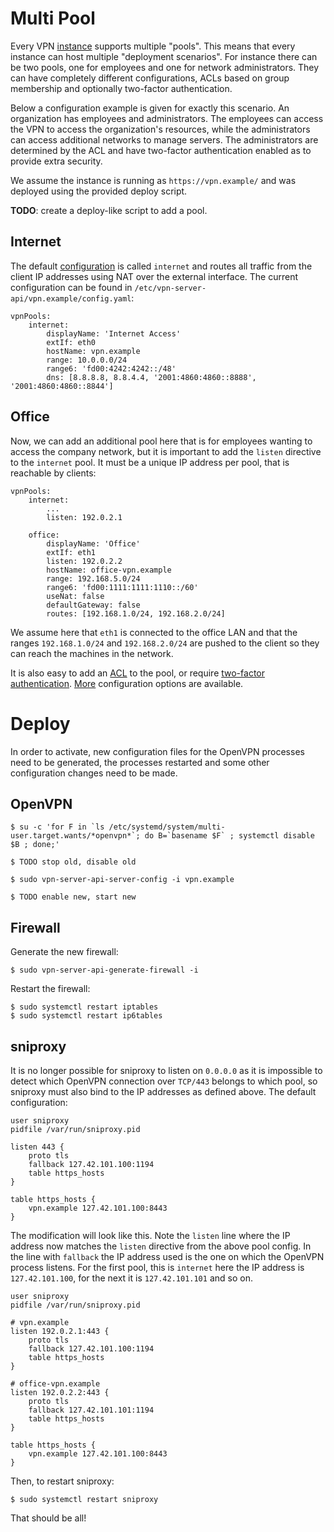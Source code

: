 # Multi Pool

Every VPN [instance](MULTI_INSTANCE.md) supports multiple "pools". This means 
that every instance can host multiple "deployment scenarios". For instance 
there can be two pools, one for employees and one for network administrators. 
They can have completely different configurations, ACLs based on group 
membership and optionally two-factor authentication.

Below a configuration example is given for exactly this scenario. An 
organization has employees and administrators. The employees can access the VPN
to access the organization's resources, while the administrators can access 
additional networks to manage servers. The administrators are determined by the
ACL and have two-factor authentication enabled as to provide extra security.

We assume the instance is running as `https://vpn.example/` and was deployed 
using the provided deploy script.

**TODO**: create a deploy-like script to add a pool.

## Internet

The default [configuration](POOL_CONFIG.md) is called `internet` and routes all 
traffic from the client IP addresses using NAT over the external interface. The
current configuration can be found in 
`/etc/vpn-server-api/vpn.example/config.yaml`:

    vpnPools:
        internet:
            displayName: 'Internet Access'
            extIf: eth0
            hostName: vpn.example
            range: 10.0.0.0/24
            range6: 'fd00:4242:4242::/48'
            dns: [8.8.8.8, 8.8.4.4, '2001:4860:4860::8888', '2001:4860:4860::8844']

## Office

Now, we can add an additional pool here that is for employees wanting to access
the company network, but it is important to add the `listen` directive to the
`internet` pool. It must be a unique IP address per pool, that is reachable by 
clients:

    vpnPools:
        internet:
            ...
            listen: 192.0.2.1

        office:
            displayName: 'Office'
            extIf: eth1
            listen: 192.0.2.2
            hostName: office-vpn.example
            range: 192.168.5.0/24
            range6: 'fd00:1111:1111:1110::/60'
            useNat: false
            defaultGateway: false
            routes: [192.168.1.0/24, 192.168.2.0/24]

We assume here that `eth1` is connected to the office LAN and that the ranges
`192.168.1.0/24` and `192.168.2.0/24` are pushed to the client so they can 
reach the machines in the network.

It is also easy to add an [ACL](ACL.md) to the pool, or require 
[two-factor authentication](2FA.md). [More](POOL_CONFIG.md) configuration 
options are available.

# Deploy

In order to activate, new configuration files for the OpenVPN processes need
to be generated, the processes restarted and some other configuration changes
need to be made.

## OpenVPN

    $ su -c 'for F in `ls /etc/systemd/system/multi-user.target.wants/*openvpn*`; do B=`basename $F` ; systemctl disable $B ; done;'

    $ TODO stop old, disable old

    $ sudo vpn-server-api-server-config -i vpn.example
    
    $ TODO enable new, start new

## Firewall

Generate the new firewall:

    $ sudo vpn-server-api-generate-firewall -i

Restart the firewall:

    $ sudo systemctl restart iptables
    $ sudo systemctl restart ip6tables

## sniproxy

It is no longer possible for sniproxy to listen on `0.0.0.0` as it is 
impossible to detect which OpenVPN connection over `TCP/443` belongs to which
pool, so sniproxy must also bind to the IP addresses as defined above. The 
default configuration:

    user sniproxy
    pidfile /var/run/sniproxy.pid

    listen 443 {
        proto tls
        fallback 127.42.101.100:1194
        table https_hosts
    }

    table https_hosts {
        vpn.example 127.42.101.100:8443
    }

The modification will look like this. Note the `listen` line where the IP 
address now matches the `listen` directive from the above pool config. In the
line with `fallback` the IP address used is the one on which the OpenVPN 
process listens. For the first pool, this is `internet` here the IP address is
`127.42.101.100`, for the next it is `127.42.101.101` and so on.

    user sniproxy
    pidfile /var/run/sniproxy.pid

    # vpn.example
    listen 192.0.2.1:443 {
        proto tls
        fallback 127.42.101.100:1194
        table https_hosts
    }

    # office-vpn.example
    listen 192.0.2.2:443 {
        proto tls
        fallback 127.42.101.101:1194
        table https_hosts
    }

    table https_hosts {
        vpn.example 127.42.101.100:8443
    }

Then, to restart sniproxy:

    $ sudo systemctl restart sniproxy

That should be all!
